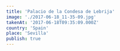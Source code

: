 ```yaml
---
title: 'Palacio de la Condesa de Lebrija'
image: './2017-06-18_11-35-09.jpg'
takenAt: '2017-06-18T09:35:09.000Z'
country: 'Spain'
place: 'Sevilla'
publish: true
---
```

